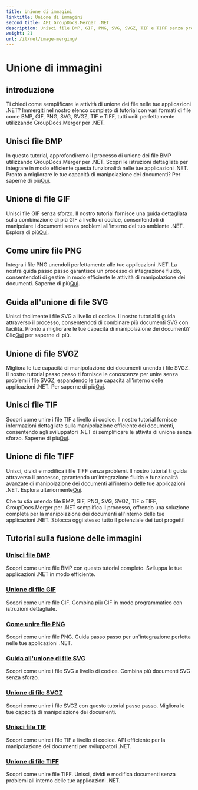 ```yaml
---
title: Unione di immagini
linktitle: Unione di immagini
second_title: API GroupDocs.Merger .NET
description: Unisci file BMP, GIF, PNG, SVG, SVGZ, TIF e TIFF senza problemi con GroupDocs.Merger .NET. Integra in modo efficiente la manipolazione dei documenti nelle tue applicazioni .NET.
weight: 21
url: /it/net/image-merging/
---
```


# Unione di immagini

## introduzione

Ti chiedi come semplificare le attività di unione dei file nelle tue applicazioni .NET? Immergiti nel nostro elenco completo di tutorial con vari formati di file come BMP, GIF, PNG, SVG, SVGZ, TIF e TIFF, tutti uniti perfettamente utilizzando GroupDocs.Merger per .NET.

## Unisci file BMP

 In questo tutorial, approfondiremo il processo di unione dei file BMP utilizzando GroupDocs.Merger per .NET. Scopri le istruzioni dettagliate per integrare in modo efficiente questa funzionalità nelle tue applicazioni .NET. Pronto a migliorare le tue capacità di manipolazione dei documenti? Per saperne di più[Qui](./merge-bmp-files/).

## Unione di file GIF

 Unisci file GIF senza sforzo. Il nostro tutorial fornisce una guida dettagliata sulla combinazione di più GIF a livello di codice, consentendoti di manipolare i documenti senza problemi all'interno del tuo ambiente .NET. Esplora di più[Qui](./merging-gif-files/).

## Come unire file PNG

Integra i file PNG unendoli perfettamente alle tue applicazioni .NET. La nostra guida passo passo garantisce un processo di integrazione fluido, consentendoti di gestire in modo efficiente le attività di manipolazione dei documenti. Saperne di più[Qui](./how-to-merge-png-files/).

## Guida all'unione di file SVG

 Unisci facilmente i file SVG a livello di codice. Il nostro tutorial ti guida attraverso il processo, consentendoti di combinare più documenti SVG con facilità. Pronto a migliorare le tue capacità di manipolazione dei documenti? Clic[Qui](./guide-merging-svg-files/) per saperne di più.

## Unione di file SVGZ

 Migliora le tue capacità di manipolazione dei documenti unendo i file SVGZ. Il nostro tutorial passo passo ti fornisce le conoscenze per unire senza problemi i file SVGZ, espandendo le tue capacità all'interno delle applicazioni .NET. Per saperne di più[Qui](./merging-svgz-files/).

## Unisci file TIF

 Scopri come unire i file TIF a livello di codice. Il nostro tutorial fornisce informazioni dettagliate sulla manipolazione efficiente dei documenti, consentendo agli sviluppatori .NET di semplificare le attività di unione senza sforzo. Saperne di più[Qui](./merge-tif-files/).

## Unione di file TIFF

Unisci, dividi e modifica i file TIFF senza problemi. Il nostro tutorial ti guida attraverso il processo, garantendo un'integrazione fluida e funzionalità avanzate di manipolazione dei documenti all'interno delle tue applicazioni .NET. Esplora ulteriormente[Qui](./merging-tiff-files/).

Che tu stia unendo file BMP, GIF, PNG, SVG, SVGZ, TIF o TIFF, GroupDocs.Merger per .NET semplifica il processo, offrendo una soluzione completa per la manipolazione dei documenti all'interno delle tue applicazioni .NET. Sblocca oggi stesso tutto il potenziale dei tuoi progetti!
## Tutorial sulla fusione delle immagini
### [Unisci file BMP](./merge-bmp-files/)
Scopri come unire file BMP con questo tutorial completo. Sviluppa le tue applicazioni .NET in modo efficiente.
### [Unione di file GIF](./merging-gif-files/)
Scopri come unire file GIF. Combina più GIF in modo programmatico con istruzioni dettagliate.
### [Come unire file PNG](./how-to-merge-png-files/)
Scopri come unire file PNG. Guida passo passo per un'integrazione perfetta nelle tue applicazioni .NET.
### [Guida all'unione di file SVG](./guide-merging-svg-files/)
Scopri come unire i file SVG a livello di codice. Combina più documenti SVG senza sforzo.
### [Unione di file SVGZ](./merging-svgz-files/)
Scopri come unire i file SVGZ con questo tutorial passo passo. Migliora le tue capacità di manipolazione dei documenti.
### [Unisci file TIF](./merge-tif-files/)
Scopri come unire i file TIF a livello di codice. API efficiente per la manipolazione dei documenti per sviluppatori .NET.
### [Unione di file TIFF](./merging-tiff-files/)
Scopri come unire file TIFF. Unisci, dividi e modifica documenti senza problemi all'interno delle tue applicazioni .NET.